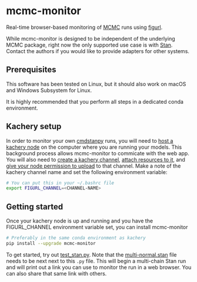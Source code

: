 # mcmc-monitor

Real-time browser-based monitoring of [MCMC](https://en.wikipedia.org/wiki/Markov_chain_Monte_Carlo) runs using [figurl](https://github.com/magland/figurl).

While mcmc-monitor is designed to be independent of the underlying MCMC package, right now the only supported use case is with [Stan](https://mc-stan.org/). Contact the authors if you would like to provide adapters for other systems.

## Prerequisites

This software has been tested on Linux, but it should also work on macOS and Windows Subsystem for Linux.

It is highly recommended that you perform all steps in a dedicated conda environment.


## Kachery setup

In order to monitor your own [cmdstanpy](https://github.com/stan-dev/cmdstanpy/blob/develop/README.md) runs, you will need to [host a kachery node](https://github.com/kacheryhub/kachery-doc/blob/main/doc/kacheryhub-markdown/hostKacheryNode.md) on the computer where you are running your models. This background process allows mcmc-monitor to commicate with the web app. You will also need to [create a kachery channel](), [attach resources to it](), and [give your node permission to upload]() to that channel. Make a note of the kachery channel name and set the following environment variable:

```bash
# You can put this in your ~/.bashrc file
export FIGURL_CHANNEL=<CHANNEL-NAME>
```

## Getting started

Once your kachery node is up and running and you have the FIGURL_CHANNEL environment variable set, you can install mcmc-monitor

```bash
# Preferably in the same conda environment as kachery
pip install --upgrade mcmc-monitor
```

To get started, try out [test_stan.py](./examples/test_stan.py). Note that the [multi-normal.stan](./examples/multi-normal.stan) file needs to be next next to this `.py` file. This will begin a multi-chain Stan run and will print out a link you can use to monitor the run in a web browser. You can also share that same link with others.